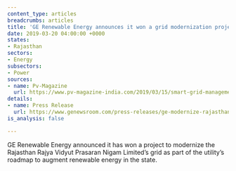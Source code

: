 ```yaml
---
content_type: articles
breadcrumbs: articles
title: 'GE Renewable Energy announces it won a grid modernization project in Rajasthan '
date: 2019-03-20 04:00:00 +0000
states:
- Rajasthan
sectors:
- Energy
subsectors:
- Power
sources:
- name: Pv-Magazine
  url: https://www.pv-magazine-india.com/2019/03/15/smart-grid-management-in-rajasthan-will-be-indias-first/
details:
- name: Press Release
  url: https://www.genewsroom.com/press-releases/ge-modernize-rajasthan%E2%80%99s-transmission-grid-first-its-kind-advanced-grid-management
is_analysis: false

---
```

GE Renewable Energy announced it has won a project to modernize the Rajasthan Rajya Vidyut Prasaran Nigam Limited’s grid as part of the utility’s roadmap to augment renewable energy in the state.